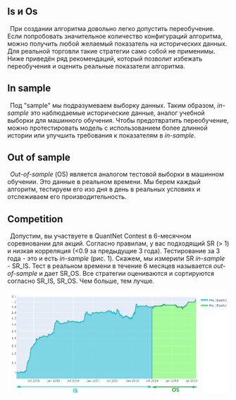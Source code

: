 Is и Os
-------

  При создании алгоритма довольно легко допустить переобучение. Если
попробовать значительное количество конфигураций алгоритма, можно
получить любой желаемый показатель на исторических данных. Для реальной
торговли такие стратегии само собой не применимы. Ниже приведён ряд
рекомендаций, который позволит избежать переобучения и оценить реальные
показатели алгоритма.

## In sample

  Под \"sample\" мы подразумеваем выборку данных. Таким образом,
*in-sample* это наблюдаемые исторические данные, аналог учебной выборки
для машинного обучения. Чтобы предотвратить переобучение, можно
протестировать модель с использованием более длинной истории или
улучшить требования к показателям в *in-sample*.

## Out of sample

  *Out-of-sample* (ОS) является аналогом тестовой выборки в машинном
обучении. Это данные в реальном времени. Мы берем каждый алгоритм,
тестируем его изо дня в день в реальных условиях и отслеживаем его
производительность.

## Competition

  Допустим, вы участвуете в QuantNet Contest в 6-месячном соревновании
для акций. Согласно правилам, у вас подходящий SR (> 1) и низкая
корреляция (<0.9 за предыдущие 3 года). Тестирование за 3 года - это и
есть *in-sample* (рис. 1). Скажем, мы измерили SR *in-sample* - SR\_IS.
Тест в реальном времени в течение 6 месяцев называется *out-of-sample* и
дает SR\_OS. Все стратегии оцениваются и сортируются согласно SR\_IS, SR\_OS. Чем больше, тем лучше.

![IS OS](isos.png)

